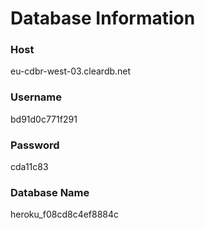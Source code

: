 # Database Information  
### Host  
eu-cdbr-west-03.cleardb.net  
### Username  
bd91d0c771f291  
### Password  
cda11c83  
### Database Name  
heroku_f08cd8c4ef8884c